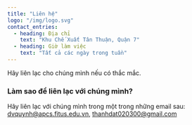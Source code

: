 ```yaml
---
title: "Liên hệ"
logo: "/img/logo.svg"
contact_entries:
  - heading: Địa chỉ
    text: "Khu Chế Xuất Tân Thuận, Quận 7"
  - heading: Giờ làm việc
    text: "Tất cả các ngày trong tuần"
---
```


Hãy liên lạc cho chúng mình nếu có thắc mắc.

<h3 class="f4 b lh-title mb2">Làm sao để liên lạc với chúng mình?</h3>

Hãy liên lạc với chúng mình trong một trong những email sau: dvquynh@apcs.fitus.edu.vn, thanhdat020300@gmail.com
